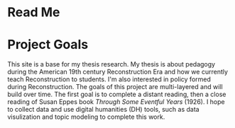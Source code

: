 # Read Me 
# Project Goals 

This site is a base for my thesis research. My thesis is about pedagogy during the American 19th century Reconstruction Era and how we currently teach Reconstruction to  students. I'm also interested in policy formed during Reconstruction. The goals of this project are multi-layered and will build over time. The first goal is to complete a distant reading, then a close reading of Susan Eppes book *Through Some Eventful Years* (1926). I hope to collect data and use digital humanities (DH) tools, such as data visulization and topic modeling to complete this work. 

